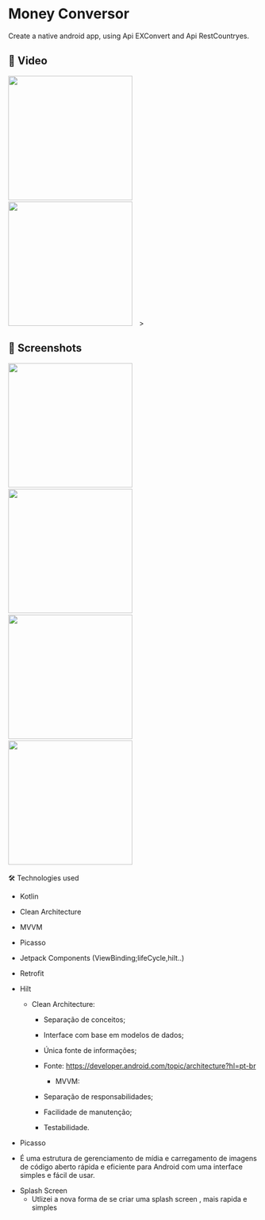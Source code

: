 # Money Conversor 

Create a native android app, using Api EXConvert and Api RestCountryes.


## :movie_camera: Video
<img src="https://github.com/user-attachments/assets/3394c92e-3d11-4cc8-8fee-8aa88caaae2b" width="250">&emsp;<img src="https://github.com/user-attachments/assets/33dcb7c6-0450-4a6c-a588-0ce329e11d50" width="250">&emsp;>
## :camera_flash: Screenshots
<img src="https://github.com/user-attachments/assets/d24f28d2-59fa-4c36-b45a-69c1c22ab4f9" width="250">&emsp;
<img src="https://github.com/user-attachments/assets/cd205a05-cdf6-498f-8d41-8de9877c4262" width="250">&emsp;
<img src="https://github.com/user-attachments/assets/81c4e84b-217e-4569-95ee-22b01cdd967f" width="250">&emsp;
<img src="https://github.com/user-attachments/assets/62b7a2c6-3f52-4f82-8ca8-a2a7bbe71891" width="250">&emsp;



🛠️ Technologies used

- Kotlin
- Clean Architecture
- MVVM
- Picasso
- Jetpack Components (ViewBinding;lifeCycle,hilt..)
- Retrofit
- Hilt

  * Clean Architecture:
    - Separação de conceitos;
    - Interface com base em modelos de dados;
    - Única fonte de informações;
    - Fonte: https://developer.android.com/topic/architecture?hl=pt-br
   
      * MVVM:
    - Separação de responsabilidades;
    - Facilidade de manutenção;
    - Testabilidade.
     
  
 * Picasso 
  - É uma estrutura de gerenciamento de mídia e carregamento de imagens de código aberto rápida e eficiente para Android com uma  interface simples e fácil de usar.

 * Splash Screen
   - Utlizei a nova forma de se criar uma splash screen , mais rapida e simples 


